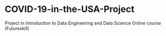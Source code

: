 # COVID-19-in-the-USA-Project
Project in Introduction to Data Engineering and Data Science Online course (Futureskill)
